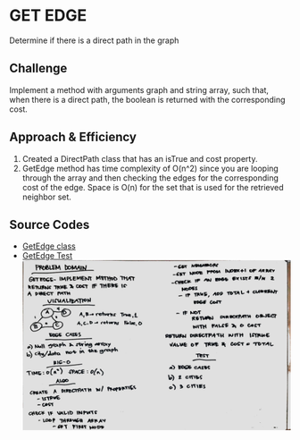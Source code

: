 # GET EDGE
Determine if there is a direct path in the graph

## Challenge
Implement a method with arguments graph and string array, such that, when there is a direct path, the boolean is returned with the corresponding cost.

## Approach & Efficiency
1. Created a DirectPath class that has an isTrue and cost property.
2. GetEdge method has time complexity of O(n^2) since you are looping through the array and then checking the edges for the corresponding cost of the edge. Space is O(n) for the set that is used for the retrieved neighbor set.

## Source Codes
* [GetEdge class](./src/main/java/getedge/GetEdge.java)
* [GetEdge Test](./src/test/java/getedge/GetEdgeTest.java)
![alt get_edge](../../challenges-401/assets/getedge.jpg)